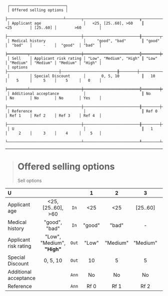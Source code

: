 ```text
 ┌─────────────────────────┐
 │ Offered selling options │
 ├─────────────────────────┴───────┬─────────────────────────╥───────────────────┬──────────┬───────────────────┐
 │ Applicant age                   │   <25, [25..60], >60    ║        <25        │ [25..60] │        >60        │
 ├─────────────────────────────────┼─────────────────────────╫────────┬──────────┼──────────┼──────────┬────────┤
 │ Medical history                 │     "good", "bad"       ║ "good" │  "bad"   │     -    │  "good"  │ "bad"  │
 ╞═════════╤═══════════════════════╪═════════════════════════╬════════╪══════════╪══════════╪══════════╪════════╡
 │ Sell    │ Applicant risk rating │ "Low", "Medium", "High" ║ "Low"  │ "Medium" │ "Medium" │ "Medium" │ "High" │
 │ options ├───────────────────────┼─────────────────────────╫────────┼──────────┼──────────┼──────────┼────────┤
 │         │ Special Discount      │       0, 5, 10          ║   10   │    5     │     5    │    5     │   0    │
 ╞═════════╧═══════════════════════╪═════════════════════════╬════════╪══════════╪══════════╪══════════╪════════╡
 │ Additional acceptance           │                         ║ No     │ No       │ No       │ No       │ Yes    │
 ├─────────────────────────────────┼─────────────────────────╫────────┼──────────┼──────────┼──────────┼────────┤
 │ Reference                       │                         ║ Ref 0  │ Ref 1    │ Ref 2    │ Ref 3    │ Ref 4  │
 ├─────────────────────────────────┼─────────────────────────╫────────┼──────────┼──────────┼──────────┼────────┤
 │ U                               │                         ║   1    │     2    │     3    │    4     │    5   │
 └─────────────────────────────────┴─────────────────────────╨────────┴──────────┴──────────┴──────────┴────────┘
```

---

> # Offered selling options
> Sell options

| U                     |                             |       |   1    |    2     |    3     |    4     |   5    |
|:----------------------|:---------------------------:|:-----:|:------:|:--------:|:--------:|:--------:|:------:|
| Applicant age         |     <25, [25..60], >60      | `In`  |  <25   |   <25    | [25..60] |   >60    |  >60   |
| Medical history       |        "good", "bad"        | `In`  | "good" |  "bad"   |    -     |  "good"  | "bad"  |
| Applicant risk rating | "Low", "Medium", **"High"** | `Out` | "Low"  | "Medium" | "Medium" | "Medium" | "High" |
| Special Discount      |          0, 5, 10           | `Out` |   10   |    5     |    5     |    5     |   0    |
| Additional acceptance |                             | `Ann` |   No   |    No    |    No    |    No    |  Yes   |
| Reference             |                             | `Ann` |  Rf 0  |   Rf 1   |   Rf 2   |   Rf 3   |  Rf 4  |
